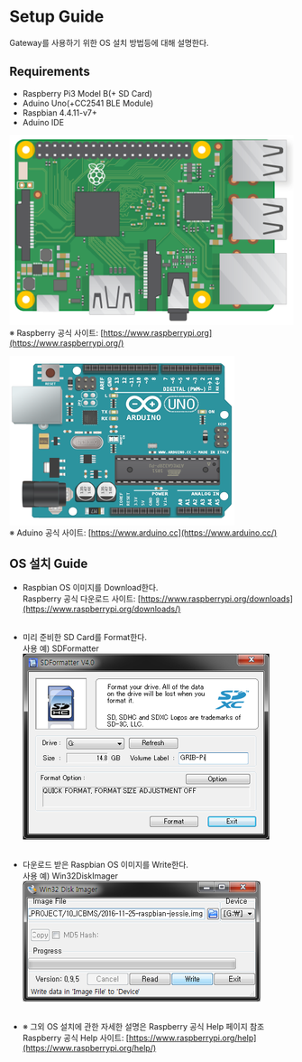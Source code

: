# Setup Guide

Gateway를 사용하기 위한 OS 설치 방법등에 대해 설명한다.


## Requirements
* Raspberry Pi3 Model B(+ SD Card)
* Aduino Uno(+CC2541 BLE Module)
* Raspbian 4.4.11-v7+
* Aduino IDE

![Guide RaspberryPi](./IMG/RaspberryPi.png)
<br>
※ Raspberry 공식 사이트: [https://www.raspberrypi.org](https://www.raspberrypi.org/)

![Guide AduinoUno](./IMG/AduinoUno.png)
<br>
※ Aduino 공식 사이트: [https://www.arduino.cc](https://www.arduino.cc/)


## OS 설치 Guide

- Raspbian OS 이미지를 Download한다.<br>
 Raspberry 공식 다운로드 사이트: [https://www.raspberrypi.org/downloads](https://www.raspberrypi.org/downloads/)
<br><br>

- 미리 준비한 SD Card를 Format한다.<br>
 사용 예) SDFormatter<br>
![Guide SDFormatter](./IMG/SDFormatter.png)
<br><br>

- 다운로드 받은 Raspbian OS 이미지를 Write한다.<br>
 사용 예) Win32DiskImager<br>
![Guide Win32DiskImager](./IMG/ImgWriter.png)
<br><br>

- ※ 그외 OS 설치에 관한 자세한 설명은 Raspberry 공식 Help 페이지 참조<br>
 Raspberry 공식 Help 사이트: [https://www.raspberrypi.org/help](https://www.raspberrypi.org/help/)
<br>